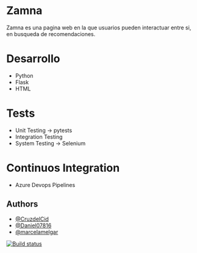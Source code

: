 
# Zamna

Zamna es una pagina web en la que usuarios pueden interactuar entre si, en busqueda de recomendaciones.

# Desarrollo
- Python
- Flask
- HTML

# Tests
- Unit Testing -> pytests
- Integration Testing 
- System Testing -> Selenium

# Continuos Integration
- Azure Devops Pipelines




## Authors

- [@CruzdelCid](https://www.github.com/CruzdelCid)
- [@Daniel07816](https://www.github.com/Daniel07816)
- [@marcelamelgar](https://www.github.com/marcelamelgar)



[![Build status](https://dev.azure.com/cruzdelcid/Zamna/_apis/build/status/Zamna-CI)](https://dev.azure.com/cruzdelcid/Zamna/_build/latest?definitionId=8)
